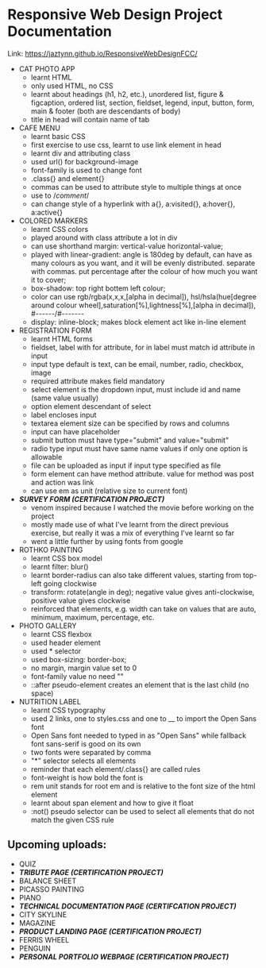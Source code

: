 # Responsive Web Design Project Documentation
Link: https://jaztynn.github.io/ResponsiveWebDesignFCC/ 
- CAT PHOTO APP
  - learnt HTML
  - only used HTML, no CSS
  - learnt about headings (h1, h2, etc.), unordered list, figure & figcaption, ordered list, section, fieldset, legend, input, button, form, main & footer (both are descendants of body)
  - title in head will contain name of tab
- CAFE MENU
  - learnt basic CSS
  - first exercise to use css, learnt to use link element in head
  - learnt div and attributing class
  - used url() for background-image
  - font-family is used to change font
  - .class{} and element{}
  - commas can be used to attribute style to multiple things at once
  - use to /*comment*/
  - can change style of a hyperlink with a{}, a:visited{}, a:hover{}, a:active{}
- COLORED MARKERS
  - learnt CSS colors
  - played around with class attribute a lot in div
  - can use shorthand margin: vertical-value horizontal-value;
  - played with linear-gradient: angle is 180deg by default, can have as many colours as you want, and it will be evenly distributed. separate with commas. put percentage after the colour of how much you want it to cover;
  - box-shadow: top right bottem left colour;
  - color can use rgb/rgba(x,x,x,[alpha in decimal]), hsl/hsla(hue[degree around colour wheel],saturation[%],lightness[%],[alpha in decimal]), #------/#-------
  - display: inline-block; makes block element act like in-line element
- REGISTRATION FORM
  - learnt HTML forms
  - fieldset, label with for attribute, for in label must match id attribute in input
  - input type default is text, can be email, number, radio, checkbox, image
  - required attribute makes field mandatory
  - select element is the dropdown input, must include id and name (same value usually)
  - option element descendant of select
  - label encloses input
  - textarea element size can be specified by rows and columns
  - input can have placeholder
  - submit button must have type="submit" and value="submit"
  - radio type input must have same name values if only one option is allowable
  - file can be uploaded as input if input type specified as file
  - form element can have method attribute. value for method was post and action was link
  - can use em as unit (relative size to current font)
- _**SURVEY FORM (CERTIFICATION PROJECT)**_
  - venom inspired because I watched the movie before working on the project
  - mostly made use of what I've learnt from the direct previous exercise, but really it was a mix of everything I've learnt so far
  - went a little further by using fonts from google
- ROTHKO PAINTING
  - learnt CSS box model
  - learnt filter: blur()
  - learnt border-radius can also take different values, starting from top-left going clockwise
  - transform: rotate(angle in deg); negative value gives anti-clockwise, positive value gives clockwise
  - reinforced that elements, e.g. width can take on values that are auto, minimum, maximum, percentage, etc.
- PHOTO GALLERY
  - learnt CSS flexbox
  - used header element
  - used * selector
  - used box-sizing: border-box;
  - no margin, margin value set to 0
  - font-family value no need ""
  - ::after pseudo-element creates an element that is the last child (no space)
- NUTRITION LABEL
  - learnt CSS typography
  - used 2 links, one to styles.css and one to __ to import the Open Sans font
  - Open Sans font needed to typed in as "Open Sans" while fallback font sans-serif is good on its own
  - two fonts were separated by comma
  - "*" selector selects all elements
  - reminder that each element/.class{} are called rules
  - font-weight is how bold the font is
  - rem unit stands for root em and is relative to the font size of the html element
  - learnt about span element and how to give it float
  - :not() pseudo selector can be used to select all elements that do not match the given CSS rule

## Upcoming uploads:
- QUIZ
- _**TRIBUTE PAGE (CERTIFICATION PROJECT)**_
- BALANCE SHEET
- PICASSO PAINTING
- PIANO
- _**TECHNICAL DOCUMENTATION PAGE (CERTIFCATION PROJECT)**_
- CITY SKYLINE
- MAGAZINE
- _**PRODUCT LANDING PAGE (CERTIFICATION PROJECT)**_
- FERRIS WHEEL
- PENGUIN
- _**PERSONAL PORTFOLIO WEBPAGE (CERTIFICATION PROJECT)**_
